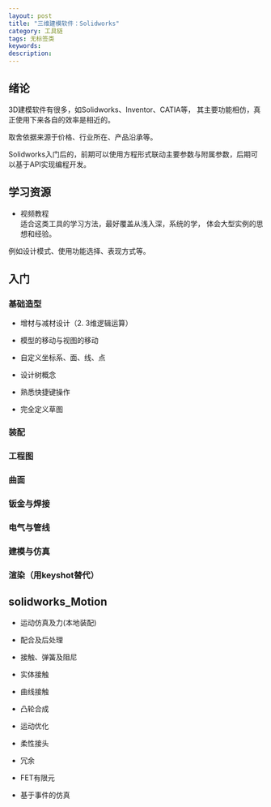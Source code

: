 ```yaml
---
layout: post
title: "三维建模软件：Solidworks"
category: 工具链
tags: 无标签类
keywords: 
description: 
---
```



## 绪论
3D建模软件有很多，如Solidworks、Inventor、CATIA等，
其主要功能相仿，真正使用下来各自的效率是相近的。

取舍依据来源于价格、行业所在、产品沿承等。

Solidworks入门后的，前期可以使用方程形式联动主要参数与附属参数，后期可以基于API实现编程开发。


## 学习资源
* 视频教程  
适合这类工具的学习方法，最好覆盖从浅入深，系统的学，
体会大型实例的思想和经验。

例如设计模式、使用功能选择、表现方式等。

##  入门

###  基础造型

* 增材与减材设计（2.  3维逻辑运算）

* 模型的移动与视图的移动

* 自定义坐标系、面、线、点

* 设计树概念

* 熟悉快捷键操作

* 完全定义草图

### 装配

### 工程图

### 曲面

### 钣金与焊接

### 电气与管线

### 建模与仿真

### 渲染（用keyshot替代）

##  solidworks_Motion

* 运动仿真及力(本地装配)

* 配合及后处理

* 接触、弹簧及阻尼

* 实体接触

* 曲线接触

* 凸轮合成

* 运动优化

* 柔性接头

* 冗余

* FET有限元

* 基于事件的仿真


